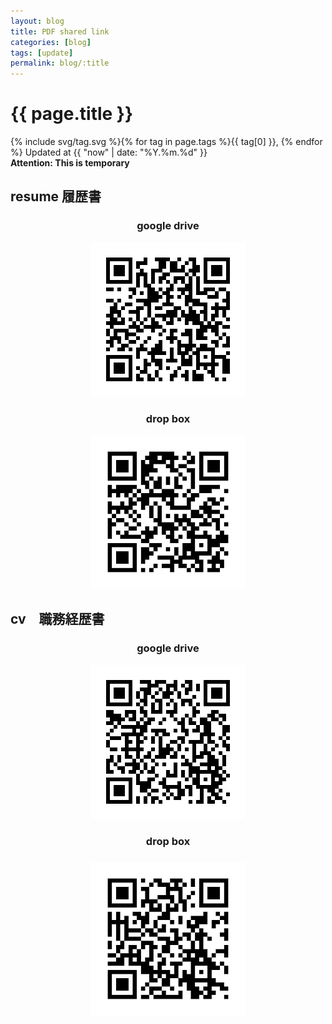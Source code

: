 ```yaml
---
layout: blog
title: PDF shared link
categories: [blog]
tags: [update]
permalink: blog/:title
---
```


<div>
  <h1> {{ page.title }}</h1>
  <span>{% include svg/tag.svg %}{% for tag in page.tags %}{{ tag[0] }},&nbsp;{% endfor %}</span>
  <span>Updated at&nbsp;{{ "now" | date: "%Y.%m.%d" }}</span><br>
  <strong>Attention: This is temporary</strong>
</div>

<div style="text-align:center;">
  <h2  style="text-align:left;">resume 履歴書</h2>
  <h3 >google drive</h3>
  <img src="/assets/images/temp/resumePDF-googleDrive.png" alt="resume-googleDrive">
  <h3>drop box</h3>
  <img src="/assets/images/temp/resumePDF-dropbox.png" alt="resume-dropbox">
</div>

<div style="text-align:center;">
  <h2 style="text-align:left;">cv　職務経歴書</h2>
  <h3>google drive</h3>
  <img src="/assets/images/temp/cvPDF-googleDrive.png" alt="cv-googleDrive">
  <h3>drop box<h3>
  <img src="/assets/images/temp/cvPDF-dropbox.png" alt="cv-dropbox">
